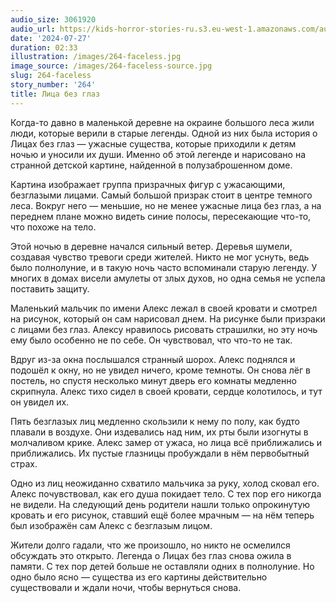 ```yaml
---
audio_size: 3061920
audio_url: https://kids-horror-stories-ru.s3.eu-west-1.amazonaws.com/audio/264-faceless.mp3
date: '2024-07-27'
duration: 02:33
illustration: /images/264-faceless.jpg
image_source: /images/264-faceless-source.jpg
slug: 264-faceless
story_number: '264'
title: Лица без глаз
---
```


Когда-то давно в маленькой деревне на окраине большого леса жили люди, которые верили в старые легенды. Одной из них была история о Лицах без глаз — ужасные существа, которые приходили к детям ночью и уносили их души. Именно об этой легенде и нарисовано на странной детской картине, найденной в полузаброшенном доме.

Картина изображает группа призрачных фигур с ужасающими, безглазыми лицами. Самый большой призрак стоит в центре темного леса. Вокруг него — меньшие, но не менее ужасные лица без глаз, а на переднем плане можно видеть синие полосы, пересекающие что-то, что похоже на тело.

Этой ночью в деревне начался сильный ветер. Деревья шумели, создавая чувство тревоги среди жителей. Никто не мог уснуть, ведь было полнолуние, и в такую ночь часто вспоминали старую легенду. У многих в домах висели амулеты от злых духов, но одна семья не успела поставить защиту.

Маленький мальчик по имени Алекс лежал в своей кровати и смотрел на рисунок, который он сам нарисовал днем. На рисунке были призраки с лицами без глаз. Алексу нравилось рисовать страшилки, но эту ночь ему было особенно не по себе. Он чувствовал, что что-то не так.

Вдруг из-за окна послышался странный шорох. Алекс поднялся и подошёл к окну, но не увидел ничего, кроме темноты. Он снова лёг в постель, но спустя несколько минут дверь его комнаты медленно скрипнула. Алекс тихо сидел в своей кровати, сердце колотилось, и тут он увидел их.

Пять безглазых лиц медленно скользили к нему по полу, как будто плавали в воздухе. Они издевались над ним, их рты были изогнуты в молчаливом крике. Алекс замер от ужаса, но лица всё приближались и приближались. Их пустые глазницы пробуждали в нём первобытный страх.

Одно из лиц неожиданно схватило мальчика за руку, холод сковал его. Алекс почувствовал, как его душа покидает тело. С тех пор его никогда не видели. На следующий день родители нашли только опрокинутую кровать и его рисунок, ставший ещё более мрачным — на нём теперь был изображён сам Алекс с безглазым лицом.

Жители долго гадали, что же произошло, но никто не осмелился обсуждать это открыто. Легенда о Лицах без глаз снова ожила в памяти. С тех пор детей больше не оставляли одних в полнолуние. Но одно было ясно — существа из его картины действительно существовали и ждали ночи, чтобы вернуться снова.